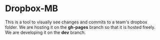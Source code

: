 Dropbox-MB
==========

This is a tool to visually see changes and commits to a team's dropbox folder.
We are hosting it on the **gh-pages** branch so that it is hosted freely.  We are developing it on the **dev** branch.